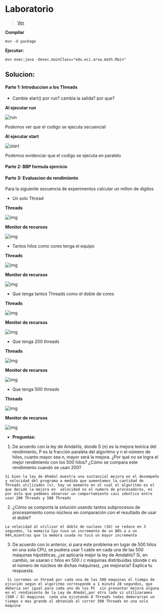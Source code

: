 # Laboratorio

> [Ver](https://eci.gitbook.io/workshops/parallelism-and-concurrency/bbp-formula)

**Compilar**

~~~
mvn -U package
~~~

**Ejecutar:**

~~~
mvn exec:java -Dexec.mainClass="edu.eci.arsw.math.Main"
~~~

## Solucion:

#### Parte 1: Introduccion a los Threads
- Cambie start() por run? cambia la salida? por que?
 
 **Al ejecutar run**
 
 ![run](img/run.jpg)
 
 Podemos ver que el codigo se ejecuta secuencial
 
 **Al ejecutar start**
 
 ![start](img/start.jpg)
 
 Podemos evidenciar que el codigo se ejecuta en paralelo

#### Parte 2: BBP formula ejercicio 
 
 
#### Parte 3: Evaluacion de rendimiento

   Para la siguiente secuencia de experimentos calcular un millon de digitos 

- Un solo Thread

 **Threads**
 
 ![img](img/hilos1.PNG)
 
 
 **Monitor de recursos**
 
 
 ![img](img/recursos1.PNG)
 
- Tantos hilos como cores tenga el equipo
 
 **Threads**
 
 ![img](img/threads_cores.PNG)
 
 **Monitor de recursos**
 
 ![img](img/recursos_cores.PNG)
 
 - Que tenga tantos Threads como el doble de cores
 
 **Threads**
 
 ![img](img/double_threads.PNG)
 
 **Monitor de recursos**
 
  ![img](img/double_recursos.PNG)
  
  - Que tenga 200 threads
  
  **Threads**
  
  ![img](img/200threads.PNG)
  
  **Monitor de recursos**
  
  ![img](img/200threadsProcesos.PNG)
  
  - Que tenga 500 threads
  
 **Threads**
 
 ![img](img/500Threads.PNG)
 
 **Monitor de recursos**
 
 ![img](img/500Monitor.PNG)
 
 - **Preguntas:**
  1. De acuerdo con la ley de Amdahls, donde S (n) es la mejora teórica del rendimiento, P es la fracción paralela del algoritmo y n el número de hilos, cuanto mayor sea n, mayor será la mejora. ¿Por qué no se logra el mejor rendimiento con los 500 hilos? ¿Cómo se compara este rendimiento cuando se usan 200?
  
  ``` Si bien la ley de Ahmdal muestra una sustancial mejora en el desempeño y velocidad del programa a medida que aumentamos la cantidad de Threads utilizados (n), hay un momento en el cual el algoritmo es el que decide la mejora en  velocidad no el numero de procesadores, es por esto que podemos observar un comportamiento casi identico entre usar 200 Threads y 500 Threads ```
  
  2. ¿Cómo se comporta la solución usando tantos subprocesos de procesamiento como núcleos en comparación con el resultado de usar el doble?
  
  ```La velocidad al utilizar el doble de nucleos (16) se reduce en 3 segundos, la memoria Cpu tuvo un incremento de un 88% a a un 94%,mientras que la memora usada no tuco un mayor incremento```
  
  3. De acuerdo con lo anterior, si para este problema en lugar de 500 hilos en una sola CPU, se pudiera usar 1 cable en cada una de las 500 máquinas hipotéticas, ¿se aplicaría mejor la ley de Amdahls? Si, en cambio, se usaran c hilos en  500 / c  máquinas distribuidas  (donde c es el número de núcleos de dichas máquinas), ¿se mejoraría? Explica tu respuesta.
  
  ``` Si corremos un thread por cada una de las 500 maquinas el tiempo de ejcución segun el algoritmo corresponde a 1 minuto 28 segundos, que deberia ser igual para cada uno de los PC  sin presentar mejora alguna en el rendimiento de la Ley de Ahmdal,por otro lado si utilizaramos (500 / 8) maquinas  cada una ejcutando 8 Threads todas demorarian un tiempo x mas grande al obtenido al correr 500 Threads en una sola maquina```

